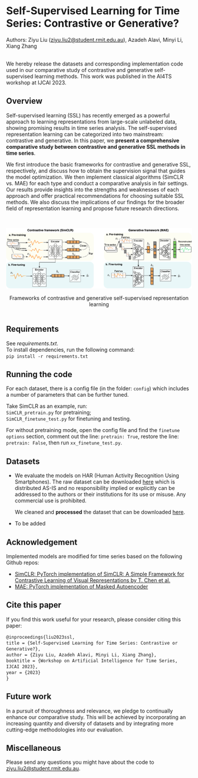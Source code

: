 # Self-Supervised Learning for Time Series: Contrastive or Generative?

Authors: Ziyu Liu (ziyu.liu2@student.rmit.edu.au), Azadeh Alavi, Minyi Li, Xiang Zhang  

<br/>
We hereby release the datasets and corresponding implementation code used in our comparative study of contrastive and generative self-supervised learning methods. This work was published in the AI4TS workshop at IJCAI 2023.


## Overview 
Self-supervised learning (SSL) has recently emerged as a powerful approach to learning representations from large-scale unlabeled data, showing promising results in time series analysis. The self-supervised representation learning can be categorized into two mainstream: contrastive and generative. In this paper, we  **present a comprehensive comparative study between contrastive and generative SSL methods in time series**.

We first introduce the basic frameworks for contrastive and generative SSL, respectively, and discuss how to obtain the supervision signal that guides the model optimization. We then implement classical algorithms (SimCLR vs. MAE) for each type and conduct a comparative analysis in fair settings. Our results provide insights into the strengths and weaknesses of each approach and offer practical recommendations for choosing suitable SSL methods. We also discuss the implications of our findings for the broader field of representation learning and propose future research directions.

<br/>

![](img/frameworks.png)
<center>Frameworks of contrastive and generative self-supervised representation learning</center>

<br/>

## Requirements
See *requirements.txt*.  
To install dependencies, run the following command:  
```pip install -r requirements.txt```

## Running the code
For each dataset, there is a config file (in the folder: `config`) which includes a number of parameters that can be further tuned.  

Take SimCLR as an example, run:  
 `SimCLR_pretrain.py`  for pretraining;  
 `SimCLR_finetune_test.py` for finetuning and testing.

For without pretraining mode, open the config file and find the `finetune options` section, comment out the line: ```pretrain: True```, restore the line: ```pretrain: False```, then run `xx_finetune_test.py`.


## Datasets
- We evaluate the models on HAR (Human Activity Recognition Using Smartphones). The raw dataset can be downloaded [here](https://archive.ics.uci.edu/ml/datasets/Human+Activity+Recognition+Using+Smartphones) which is distributed AS-IS and no responsibility implied or explicitly can be addressed to the authors or their institutions for its use or misuse. Any commercial use is prohibited.

  We cleaned and **processed** the dataset that can be downloaded [here](https://figshare.com/ndownloader/articles/19930244/versions/1).



- To be added

## Acknowledgement
Implemented models are modified for time series based on the following Github repos:
- [SimCLR: PyTorch implementation of SimCLR: A Simple Framework for Contrastive Learning of Visual Representations by T. Chen et al.](https://github.com/Spijkervet/SimCLR)
- [MAE: PyTorch implementation of Masked Autoencoder](https://github.com/IcarusWizard/MAE)


## Cite this paper
If you find this work useful for your research, please consider citing this paper:  

```
@inproceedings{liu2023ssl,
title = {Self-Supervised Learning for Time Series: Contrastive or Generative?},
author = {Ziyu Liu, Azadeh Alavi, Minyi Li, Xiang Zhang},
booktitle = {Workshop on Artificial Intelligence for Time Series, IJCAI 2023},
year = {2023}
}
```

## Future work
In a pursuit of thoroughness and relevance, we pledge to continually enhance our comparative study. This will be achieved by incorporating an increasing quantity and diversity of datasets and by integrating more cutting-edge methodologies into our evaluation.

## Miscellaneous
Please send any questions you might have about the code to ziyu.liu2@student.rmit.edu.au.
